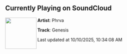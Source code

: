## Currently Playing on SoundCloud

[<img align="left" width="100" src="https://i1.sndcdn.com/artworks-BXfThLLJfuDm-0-t500x500.jpg">](https://soundcloud.com/phrva/genesis-1?in=phrva/sets/genesis-ep-817847435)

**Artist**: Phrva 

**Track**: Genesis

Last updated at 10/10/2025, 10:34:08 AM

